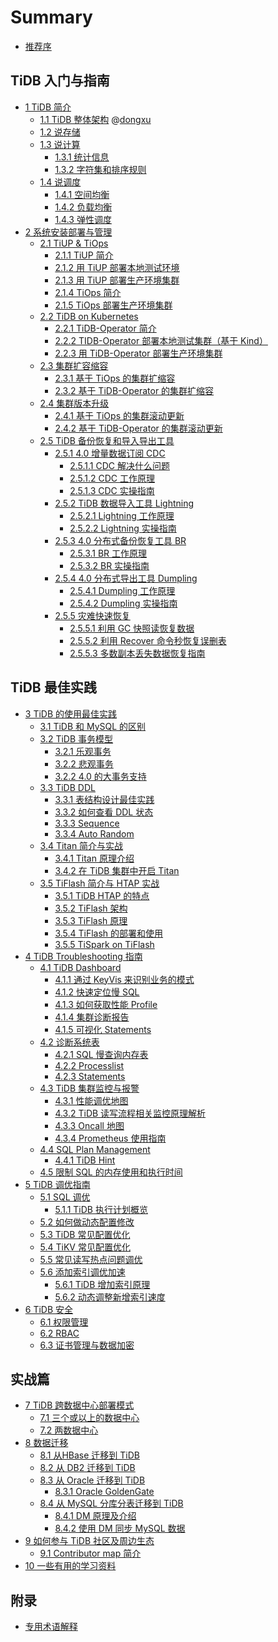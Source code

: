 # Summary

* [推荐序](PREFACE.md)

## TiDB 入门与指南

* [1 TiDB 简介](chapter1/tidb-intro.md) 
    * [1.1 TiDB 整体架构](chapter1/tidb-architecture.md) @[dongxu](https://github.com/c4pt0r)
    * [1.2 说存储](chapter1/tidb-storage.md)
    * [1.3 说计算](chapter1/tidb-computing.md)
        * [1.3.1 统计信息](chapter1/tidb-statistics.md)
        * [1.3.2 字符集和排序规则](chapter1/tidb-charset-collation.md)
    * [1.4 说调度](chapter1/tidb-scheduling.md)
        * [1.4.1 空间均衡](chapter1/region-balance.md)
        * [1.4.2 负载均衡](chapter1/load-balance.md)
        * [1.4.3 弹性调度](chapter1/elastic-scheduling.md)
* [2 系统安装部署与管理](chapter2/deployment-management.md)
    * [2.1 TiUP & TiOps](chapter2/tiup-tiops.md)
        * [2.1.1 TiUP 简介](chapter2/tiup-intro.md)
        * [2.1.2 用 TiUP 部署本地测试环境](chapter2/tiup-playground.md)
        * [2.1.3 用 TiUP 部署生产环境集群](chapter2/tiup-deployment.md)
        * [2.1.4 TiOps 简介](chapter2/tiops-intro.md)
        * [2.1.5 TiOps 部署生产环境集群](chapter2/tiops-deployment.md)
    * [2.2 TiDB on Kubernetes](chapter2/tidb-on-k8s.md)
        * [2.2.1 TiDB-Operator 简介](chapter2/tidb-operator-intro.md)
        * [2.2.2 TIDB-Operator 部署本地测试集群（基于 Kind）](chapter2/tidb-oprator-local-deployment.md)
        * [2.2.3 用 TiDB-Operator 部署生产环境集群](chapter2/tidb-operator-deployment.md)
    * [2.3 集群扩容缩容](chapter2/tidb-scale.md)
        * [2.3.1 基于 TiOps 的集群扩缩容](chapter2/tiops-scale.md)
        * [2.3.2 基于 TiDB-Operator 的集群扩缩容](chapter2/tidb-operator-scale.md)
    * [2.4 集群版本升级](chapter2/tidb-upgrade.md)
        * [2.4.1 基于 TiOps 的集群滚动更新](chapter2/tiops-rolling-upgrade.md)
        * [2.4.2 基于 TiDB-Operator 的集群滚动更新](chapter2/tidb-operator-rolling-upgrade.md)
    * [2.5 TiDB 备份恢复和导入导出工具](chapter2/tidb-backup-restore-tools.md)
        * [2.5.1 4.0 增量数据订阅 CDC](chapter2/cdc-intro.md)
            * [2.5.1.1 CDC 解决什么问题](chapter2/why-cdc.md)
            * [2.5.1.2 CDC 工作原理](chapter2/cdc-internal.md)
            * [2.5.1.3 CDC 实操指南](chapter2/cdc-in-action.md)
                <!--
                CDC 的部署
                下游连接 TiDB
                下游连接 Kafka
                订阅 Open CDC protocol 定制业务
                -->
        * [2.5.2 TiDB 数据导入工具 Lightning](chapter2/lightning-intro.md)
            * [2.5.2.1 Lightning 工作原理](chapter2/lightning-internal.md)
            * [2.5.2.2 Lightning 实操指南](chapter2/lightning-in-action.md)
        * [2.5.3 4.0 分布式备份恢复工具 BR](chapter2/br.md)
            * [2.5.3.1 BR 工作原理](chapter2/br-internal.md)
            * [2.5.3.2 BR 实操指南](chapter2/br-in-action.md)
                <!--
                使用 BR 进行备份
                使用 BR 进行恢复
                使用 BR 进行增量备份和恢复
                -->
        * [2.5.4 4.0 分布式导出工具 Dumpling](chapter2/dumpling-intro.md)
            * [2.5.4.1 Dumpling 工作原理](chapter2/dumpling-internal.md)
            * [2.5.4.2 Dumpling 实操指南](chapter2/dumpling-in-action.md)
                <!--
                ;使用 Dumpling 导出数据
                -->
        * [2.5.5 灾难快速恢复](chapter2/disaster-recovery.md)
            * [2.5.5.1 利用 GC 快照读恢复数据](chapter2/recover-data-gc.md)
                <!--
                ;GC 机制简介
                -->
            * [2.5.5.2 利用 Recover 命令秒恢复误删表](chapter2/recover-statements.md)
            * [2.5.5.3 多数副本丢失数据恢复指南](chapter2/recover-quorum.md)

## TiDB 最佳实践

* [3 TiDB 的使用最佳实践](chapter3/tidb-best-practices.md)
    * [3.1 TiDB 和 MySQL 的区别](chapter3/mysql-compatibility.md)
        <!--
        与 MySQL 兼容性对比
        TiDB 与 MySQL 的语句兼容性说明
        -->
    * [3.2 TiDB 事务模型](chapter3/tidb-transaction-mode.md)
        * [3.2.1 乐观事务](chapter3/optimistic-txn.md)
        * [3.2.2 悲观事务](chapter3/pessimistic-txn.md)
        * [3.2.2 4.0 的大事务支持](chapter3/big-txn-in-4.0.md)
    * [3.3 TiDB DDL](chapter3/tidb-ddl-intro.md)
        * [3.3.1 表结构设计最佳实践](chapter3/tidb-schema-design.md)
        * [3.3.2 如何查看 DDL 状态](chapter3/tidb-ddl-status.md)
        * [3.3.3 Sequence](chapter3/sequence.md)
        * [3.3.4 Auto Random](chapter3/autorandom.md)
    * [3.4 Titan 简介与实战](chapter3/titan-intro.md)
        * [3.4.1 Titan 原理介绍](chapter3/titan-internal.md)
        * [3.4.2 在 TiDB 集群中开启 Titan](chapter3/titan-in-action.md)
    * [3.5 TiFlash 简介与 HTAP 实战](chapter3/tiflash-intro.md)
        * [3.5.1 TiDB HTAP 的特点](chapter3/tidb-htap.md)
        * [3.5.2 TiFlash 架构](chapter3/tiflash-architecture.md)
        * [3.5.3 TiFlash 原理](chapter3/tiflash-internal.md)
        * [3.5.4 TiFlash 的部署和使用](chapter3/tiflash-in-action.md)
        * [3.5.5 TiSpark on TiFlash](chapter3/tispark-on-tiflash.md)
* [4 TiDB Troubleshooting 指南](chapter4/trouble-shooting.md)
    * [4.1 TiDB Dashboard](chapter4/tidb-dashboard-intro.md)
        * [4.1.1 通过 KeyVis 来识别业务的模式](chapter4/key-vis.md)
        * [4.1.2 快速定位慢 SQL](chapter4/located-slow-sql.md)
        * [4.1.3 如何获取性能 Profile](chapter4/get-profile.md)
        * [4.1.4 集群诊断报告](chapter4/diagnosis-report.md)
        * [4.1.5 可视化 Statements](chapter4/statements-ui.md)
    * [4.2 诊断系统表](chapter4/sql-diagnosis.md)
        * [4.2.1 SQL 慢查询内存表](chapter4/slow-query-table.md)
        * [4.2.2 Processlist](chapter4/processlist.md)
        * [4.2.3 Statements](chapter5/statements.md)
    * [4.3 TiDB 集群监控与报警](chapter4/tidb-monitor-alert.md)
        * [4.3.1 性能调优地图](chapter4/performance-map.md)
        * [4.3.2 TiDB 读写流程相关监控原理解析](chapter4/read-write-metrics.md)
        * [4.3.3 Oncall 地图](chapter4/oncall-map.md)
        * [4.3.4 Prometheus 使用指南](chapter4/prometheus-guide.md)
    * [4.4 SQL Plan Management](chapter4/sql-plan-management.md)
        * [4.4.1 TiDB Hint](chapter4/tidb-hint-syntax.md)
    * [4.5 限制 SQL 的内存使用和执行时间](chapter4/memory-quota-execution-time-limit.md)
* [5 TiDB 调优指南](chapter5/optimization-guide.md)
    * [5.1 SQL 调优](chapter5/sql-optimizer.md)
        * [5.1.1 TiDB 执行计划概览](chapter5/sql-plan.md)
    * [5.2 如何做动态配置修改](chapter5/online-changing-config.md)
    * [5.3 TiDB 常见配置优化](chapter5/tidb-common-config-optimize.md)
    * [5.4 TiKV 常见配置优化](chapter5/tikv-common-config-optimize.md)
    * [5.5 常见读写热点问题调优](chapter5/hotspot-resolved.md)
    * [5.6 添加索引调优加速](chapter5/add-index-optimization.md)
        * [5.6.1 TiDB 增加索引原理](chapter5/add-index-internal.md)
        * [5.6.2 动态调整新增索引速度](chapter5/speedup-add-index.md)
* [6 TiDB 安全](chapter6/tidb-security.md)
    * [6.1 权限管理](chapter6/privilege-management.md)
    * [6.2 RBAC](chapter6/rbac.md)
    * [6.3 证书管理与数据加密](chapter6/cert-management-data-encryption.md)

## 实战篇

* [7 TiDB 跨数据中心部署模式](chapter7/cross-dc.md)
    * [7.1 三个或以上的数据中心](chapter7/3-dc.md)
    * [7.2 两数据中心](chapter7/two-dc.md)
* [8 数据迁移](chapter8/data-migration.md)
    * [8.1 从HBase 迁移到 TiDB](chapter8/data-migration-from-hbase.md)
    * [8.2 从 DB2 迁移到 TiDB](chapter8/data-migration-from-db2.md)
    * [8.3 从 Oracle 迁移到 TiDB](chapter8/data-migration-from-oracle.md)
        * [8.3.1 Oracle GoldenGate](chapter8/data-migration-ogg.md)
    * [8.4 从 MySQL 分库分表迁移到 TiDB](chapter8/data-migration-from-mysql-sharding.md)
        * [8.4.1 DM 原理及介绍](chapter8/dm-internal.md)
        * [8.4.2 使用 DM 同步 MySQL 数据](chapter8/dm-in-action.md)
* [9 如何参与 TiDB 社区及周边生态](chapter9/tidb-contribution-guide.md)
    * [9.1 Contributor map 简介](chapter9/tidb-contribution-map.md)
* [10 一些有用的学习资料](chapter10/references.md)

## 附录

* [专用术语解释](appendix/tidb-term.md)












        

            







        